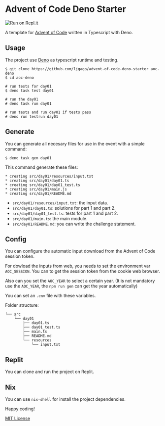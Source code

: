 # Advent of Code Deno Starter

[![Run on Repl.it](https://repl.it/badge/github/ljgago/advent-of-code-deno-starter)](https://repl.it/github/ljgago/advent-of-code-deno-starter)

A template for [Advent of Code](https://adventofcode.com) written in Typescript
with Deno.

## Usage

The project use [Deno](https://deno.land/) as typescript runtime and testing.

    $ git clone https://github.com/ljgago/advent-of-code-deno-starter aoc-deno
    $ cd aoc-deno

    # run tests for day01
    $ deno task test day01

    # run the day01
    # deno task run day01

    # run tests and run day01 if tests pass
    # deno run testrun day01

## Generate

You can generate all necesary files for use in the event with a simple
command:

    $ deno task gen day01

This command generate these files:

    * creating src/day01/resources/input.txt
    * creating src/day01/day01.ts
    * creating src/day01/day01_test.ts
    * creating src/day01/main.js
    * creating src/day01/README.md

- `src/day01/resources/input.txt`: the input data.
- `src/day01/day01.ts`: solutions for part 1 and part 2.
- `src/day01/day01_test.ts`: tests for part 1 and part 2.
- `src/day01/main.ts`: the main module.
- `src/day01/README.md`: you can write the challenge statement.

## Config

You can configure the automatic input download from the Advent of Code session
token.

For dowload the inputs from web, you needs to set the environment var
`AOC_SESSION`. You can to get the session token from the cookie web browser.

Also can you set the `AOC_YEAR` to select a certain year.
(It is not mandatory use the `AOC_YEAR`, the `npm run gen` can get the year
automatically)

You can set an `.env` file with these variables.

Folder structure:

    └── src
        └── day01
            ├── day01.ts
            ├── day01_test.ts
            ├── main.ts
            ├── README.md
            └── resources
                └── input.txt

## Replit

You can clone and run the project on Replit.

## Nix

You can use `nix-shell` for install the project dependencies.

Happy coding!

[MIT License](LICENSE)

